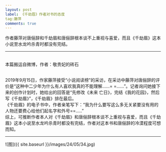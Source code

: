 ```yaml
---
layout: post
label: 《千劫眉》作者对书的态度
tag:藤萍
comments: true
---
```


   作者藤萍对唐俪辞和千劫眉和唐俪辞根本谈不上重视与喜爱，而且《千劫眉》这本小说至水龙吟杀青时都没有完结。
    
---
<br>本篇搬运自微博，作者：敬贵妃的砖石

<br>2019年9月15日，作家藤萍接受“小说阅读榜”的采访，在采访中藤萍对唐俪辞的评价是“这种中二少年为什么有人喜欢我真的不能理解......= =......”。记者询问她接下来的创作计划时，她给出的回答是“先修改《未来
亡日》，完结《我的花园》，然后写《千劫眉》”，《千劫眉》排在最后。
<br>《千劫眉》的电子书中，作者亲笔写下：“我为什么要写这么多无关紧要没有用的人物还要费心给他们起名字和外号==.....”
<br>综上，可推断作者本人对《千劫眉》和唐俪辞根本谈不上重视与喜爱，而且《千劫眉》这本小说至水龙吟杀青时都没有完结，作者对这本书和唐俪辞的冷漠程度可想而知。

---

![图]({{ site.baseurl }}/images/24/05/34.jpg)
